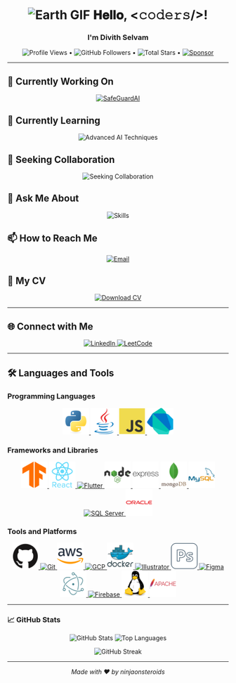 <h1 align="center">
  <img src="GIF/Earth.gif" width="24px" alt="Earth GIF"/>
  𝐇𝐞𝐥𝐥𝐨, &lt;𝚌𝚘𝚍𝚎𝚛𝚜/&gt;!
</h1>

<h3 align="center">I'm Divith Selvam</h3>

<p align="center">
  <img alt="Profile Views" src="https://komarev.com/ghpvc/?username=Divith123&style=flat&color=blue"/> •
  <img alt="GitHub Followers" src="https://img.shields.io/github/followers/Divith123?label=Followers&style=social"/> •
  <img src="https://img.shields.io/github/stars/Divith123?label=Stars" alt="Total Stars"/> •
  <a href="https://github.com/sponsors/Divith123"><img src="https://img.shields.io/static/v1?label=Sponsor&message=%E2%9D%A4&logo=GitHub&color=%23fe8e86" alt="Sponsor"/></a>
</p>

---

## 🔭 Currently Working On

<p align="center">
  <a href="https://github.com/Divith123/SafeGuardAI" target="_blank">
    <img src="https://img.shields.io/badge/Project-SafeGuardAI-brightgreen?style=for-the-badge&logo=github" alt="SafeGuardAI"/>
  </a>
</p>

## 🌱 Currently Learning

<p align="center">
  <img src="https://img.shields.io/badge/Focus-Advanced%20AI%20Techniques-blue?style=for-the-badge&logo=tensorflow" alt="Advanced AI Techniques"/>
</p>

## 👯 Seeking Collaboration

<p align="center">
  <img src="https://img.shields.io/badge/Collaboration-Welcome!%20%F0%9F%8C%8F-orange?style=for-the-badge&logo=github" alt="Seeking Collaboration"/>
</p>

## 💬 Ask Me About

<p align="center">
  <img src="https://img.shields.io/badge/Skills-Python%20%7C%20TensorFlow%20%7C%20Machine%20Learning%20%7C%20Android%20OS-lightgrey?style=for-the-badge" alt="Skills"/>
</p>

## 📫 How to Reach Me

<p align="center">
  <a href="mailto:divithselvam23@gmail.com">
    <img src="https://img.shields.io/badge/Email-divithselvam23%40gmail.com-blue?style=for-the-badge&logo=gmail" alt="Email"/>
  </a>
</p>

## 📄 My CV

<p align="center">
  <a href="https://divith-portfolio.vercel.app/CV.pdf" target="_blank">
    <img src="https://img.shields.io/badge/CV-Download-orange?style=for-the-badge&logo=pdf" alt="Download CV"/>
  </a>
</p>

---

## 🌐 Connect with Me

<p align="center">
  <a href="https://linkedin.com/in/divith-s" target="_blank">
    <img src="https://img.shields.io/badge/LinkedIn-0A66C2?style=for-the-badge&logo=linkedin&logoColor=white" alt="LinkedIn"/>
  </a>
  <a href="https://www.leetcode.com/divith123" target="_blank">
    <img src="https://img.shields.io/badge/LeetCode-F9DC5C?style=for-the-badge&logo=leetcode&logoColor=black" alt="LeetCode"/>
  </a>
</p>

---

## 🛠️ Languages and Tools

### Programming Languages

<p align="center">
  <a href="https://www.python.org" target="_blank">
    <img src="https://raw.githubusercontent.com/devicons/devicon/master/icons/python/python-original.svg" alt="Python" width="60" height="60"/>
  </a>
  <a href="https://www.java.com" target="_blank">
    <img src="https://raw.githubusercontent.com/devicons/devicon/master/icons/java/java-original.svg" alt="Java" width="60" height="60"/>
  </a>
  <a href="https://developer.mozilla.org/en-US/docs/Web/JavaScript" target="_blank">
    <img src="https://raw.githubusercontent.com/devicons/devicon/master/icons/javascript/javascript-original.svg" alt="JavaScript" width="60" height="60"/>
  </a>
  <a href="https://dart.dev" target="_blank">
    <img src="https://raw.githubusercontent.com/devicons/devicon/master/icons/dart/dart-original.svg" alt="Dart" width="60" height="60"/>
  </a>
</p>

### Frameworks and Libraries

<p align="center">
  <a href="https://www.tensorflow.org" target="_blank">
    <img src="https://raw.githubusercontent.com/devicons/devicon/master/icons/tensorflow/tensorflow-original.svg" alt="TensorFlow" width="60" height="60"/>
  </a>
  <a href="https://reactjs.org/" target="_blank">
    <img src="https://raw.githubusercontent.com/devicons/devicon/master/icons/react/react-original-wordmark.svg" alt="React" width="60" height="60"/>
  </a>
  <a href="https://flutter.dev" target="_blank">
    <img src="https://www.vectorlogo.zone/logos/flutterio/flutterio-icon.svg" alt="Flutter" width="60" height="60"/>
  </a>
  <a href="https://nodejs.org" target="_blank">
    <img src="https://raw.githubusercontent.com/devicons/devicon/master/icons/nodejs/nodejs-original-wordmark.svg" alt="Node.js" width="60" height="60"/>
  </a>
  <a href="https://expressjs.com" target="_blank">
    <img src="https://raw.githubusercontent.com/devicons/devicon/master/icons/express/express-original-wordmark.svg" alt="Express" width="60" height="60"/>
  </a>
  <a href="https://www.mongodb.com/" target="_blank">
    <img src="https://raw.githubusercontent.com/devicons/devicon/master/icons/mongodb/mongodb-original-wordmark.svg" alt="MongoDB" width="60" height="60"/>
  </a>
  <a href="https://www.mysql.com/" target="_blank">
    <img src="https://raw.githubusercontent.com/devicons/devicon/master/icons/mysql/mysql-original-wordmark.svg" alt="MySQL" width="60" height="60"/>
  </a>
  <a href="https://www.microsoft.com/en-us/sql-server" target="_blank">
    <img src="https://www.svgrepo.com/show/303229/microsoft-sql-server-logo.svg" alt="SQL Server" width="60" height="60"/>
  </a>
  <a href="https://www.oracle.com/" target="_blank">
    <img src="https://raw.githubusercontent.com/devicons/devicon/master/icons/oracle/oracle-original.svg" alt="Oracle" width="60" height="60"/>
  </a>
</p>

### Tools and Platforms

<p align="center">
  <a href="https://github.com" target="_blank">
    <img src="https://raw.githubusercontent.com/devicons/devicon/master/icons/github/github-original.svg" alt="GitHub" width="60" height="60"/>
  </a>
  <a href="https://git-scm.com/" target="_blank">
    <img src="https://www.vectorlogo.zone/logos/git-scm/git-scm-icon.svg" alt="Git" width="60" height="60"/>
  </a>
  <a href="https://aws.amazon.com" target="_blank">
    <img src="https://raw.githubusercontent.com/devicons/devicon/master/icons/amazonwebservices/amazonwebservices-original-wordmark.svg" alt="AWS" width="60" height="60"/>
  </a>
  <a href="https://cloud.google.com" target="_blank">
    <img src="https://www.vectorlogo.zone/logos/google_cloud/google_cloud-icon.svg" alt="GCP" width="60" height="60"/>
  </a>
  <a href="https://www.docker.com/" target="_blank">
    <img src="https://raw.githubusercontent.com/devicons/devicon/master/icons/docker/docker-original-wordmark.svg" alt="Docker" width="60" height="60"/>
  </a>
  <a href="https://www.adobe.com/products/illustrator.html" target="_blank">
    <img src="https://www.vectorlogo.zone/logos/adobe_illustrator/adobe_illustrator-icon.svg" alt="Illustrator" width="60" height="60"/>
  </a>
  <a href="https://www.photoshop.com/en" target="_blank">
    <img src="https://raw.githubusercontent.com/devicons/devicon/master/icons/photoshop/photoshop-line.svg" alt="Photoshop" width="60" height="60"/>
  </a>
  <a href="https://www.figma.com/" target="_blank">
    <img src="https://www.vectorlogo.zone/logos/figma/figma-icon.svg" alt="Figma" width="60" height="60"/>
  </a>
  <a href="https://www.electronjs.org" target="_blank">
    <img src="https://raw.githubusercontent.com/devicons/devicon/master/icons/electron/electron-original.svg" alt="Electron" width="60" height="60"/>
  </a>
  <a href="https://firebase.google.com/" target="_blank">
    <img src="https://www.vectorlogo.zone/logos/firebase/firebase-icon.svg" alt="Firebase" width="60" height="60"/>
  </a>
  <a href="https://www.linux.org/" target="_blank">
    <img src="https://raw.githubusercontent.com/devicons/devicon/master/icons/linux/linux-original.svg" alt="Linux" width="60" height="60"/>
  </a>
  <a href="https://www.apache.org/" target="_blank">
    <img src="https://raw.githubusercontent.com/devicons/devicon/master/icons/apache/apache-original-wordmark.svg" alt="Apache" width="60" height="60"/>
  </a>
</p>

---

### 📈 GitHub Stats

<p align="center">
  <img src="https://github-readme-stats.vercel.app/api?username=divith123&show_icons=true&hide_title=true&hide=prs&theme=default" alt="GitHub Stats"/>
  <img src="https://github-readme-stats.vercel.app/api/top-langs/?username=divith123&layout=compact&theme=default" alt="Top Languages"/>
</p>

<p align="center">
  <img src="https://github-readme-streak-stats.herokuapp.com/?user=divith123&theme=default" alt="GitHub Streak"/>
</p>

---

<p align="center">
  <i>Made with ❤️ by ninjaonsteroids</i>
</p>

